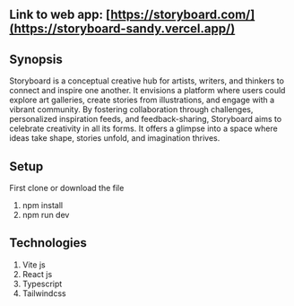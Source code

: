 ## Link to web app: [https://storyboard.com/](https://storyboard-sandy.vercel.app/)

## Synopsis

Storyboard is a conceptual creative hub for artists, writers, and thinkers to connect and inspire one another. It envisions a platform where users could explore art galleries, create stories from illustrations, and engage with a vibrant community. By fostering collaboration through challenges, personalized inspiration feeds, and feedback-sharing, Storyboard aims to celebrate creativity in all its forms. It offers a glimpse into a space where ideas take shape, stories unfold, and imagination thrives.

## Setup
First clone or download the file
1. npm install
2. npm run dev

## Technologies
1. Vite js
2. React js
3. Typescript
4. Tailwindcss